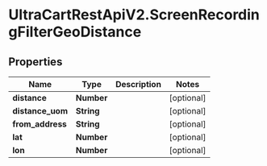 # UltraCartRestApiV2.ScreenRecordingFilterGeoDistance

## Properties
Name | Type | Description | Notes
------------ | ------------- | ------------- | -------------
**distance** | **Number** |  | [optional] 
**distance_uom** | **String** |  | [optional] 
**from_address** | **String** |  | [optional] 
**lat** | **Number** |  | [optional] 
**lon** | **Number** |  | [optional] 


